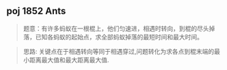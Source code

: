 

## poj 1852 Ants
>题意：有许多蚂蚁在一根棍上，他们匀速进，相遇时转向，到棍的尽头掉落，已知各蚂蚁的起始点，求全部蚂蚁掉落的最短时间和最大时间。

>思路: 关键点在于相遇转向等同于相遇穿过,问题转化为求各点到棍末端的最小距离最大值和最大距离最大值.

